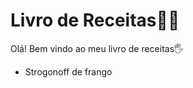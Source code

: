 # Livro de Receitas:man_cook:

Olá! Bem vindo ao meu livro de receitas:raised_hand_with_fingers_splayed:

- Strogonoff de frango
